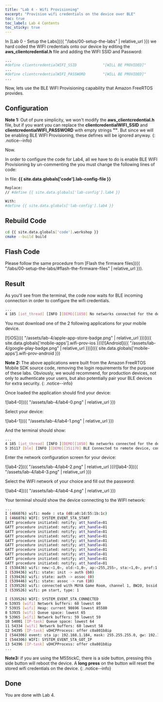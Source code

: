 ```yaml
---
title: "Lab 4 - Wifi Provisioning"
excerpt: "Provision wifi credentials on the device over BLE"
toc: true
toc_label: Lab 4 Contents
toc_sticky: true
---
```


In [Lab 0 - Setup the Labs]({{ "/labs/00-setup-the-labs" | relative_url }}) we hard coded the WIFI credentials onto our device by editing the **aws\_clientcredential.h** file and adding the WIFI SSID and Password:

```bash
...
#define clientcredentialWIFI_SSID            "[WILL BE PROVIDED]"
...
#define clientcredentialWIFI_PASSWORD        "[WILL BE PROVIDED]"
...
```

Now, lets use the BLE WIFI Provisioning capability that Amazon FreeRTOS provides.

## Configuration

**Note 1:** Out of pure simplicity, we won't modify the **aws\_clientcredential.h** file, but if you want you can replace the **clientcredentialWIFI_SSID** and **clientcredentialWIFI_PASSWORD** with empty strings **""**. But since we will be enabling BLE WIFI Provisioning, these defines will be ignored anyway.
{: .notice--info}

Now.

In order to configure the code for Lab4, all we have to do is enable BLE WIFI Provisioning by un-commenting the you must change the following lines of code:

In file: **{{ site.data.globals['code'].lab-config-file }}**

```bash
Replace:
// #define {{ site.data.globals['lab-config'].lab4 }}

With:
#define {{ site.data.globals['lab-config'].lab4 }}
```

## Rebuild Code

```bash
cd {{ site.data.globals['code'].workshop }}
cmake --build build
```

## Flash Code

Please follow the same procedure from [Flash the firmware files]({{ "/labs/00-setup-the-labs/#flash-the-firmware-files" | relative_url }}).

## Result

As you'll see from the terminal, the code now waits for BLE incoming connection in order to configure the wifi credentials.

```bash
...
4 185 [iot_thread] [INFO ][DEMO][1850] No networks connected for the demo. Waiting for a network connection....
```

You must download one of the 2 following applications for your mobile device.

[![iOS]({{ "/assets/lab-4/apple-app-store-badge.png" | relative_url }})]({{ site.data.globals['mobile-apps'].wifi-prov-ios }})[![Android]({{ "/assets/lab-4/google-play-badge.png" | relative_url }})]({{ site.data.globals['mobile-apps'].wifi-prov-android }})

**Note 2:** The above applications were built from the Amazon FreeRTOS Mobile SDK source code, removing the login requirements for the purpose of these labs. Obviously, we would recommend, for production devices, not only to authenticate your users, but also potentially pair your BLE devices for extra security.
{: .notice--info}

Once loaded the application should find your device:

![lab4-0]({{ "/assets/lab-4/lab4-0.png" | relative_url }})

Select your device:

![lab4-1]({{ "/assets/lab-4/lab4-1.png" | relative_url }})

And the terminal should show:

```bash
...
4 185 [iot_thread] [INFO ][DEMO][1850] No networks connected for the demo. Waiting for a network connection....
5 35117 [ble] [INFO ][DEMO][351170] BLE Connected to remote device, connId = 0

```

Enter the network configuration screen for your device:

![lab4-2]({{ "/assets/lab-4/lab4-2.png" | relative_url }})![lab4-3]({{ "/assets/lab-4/lab4-3.png" | relative_url }})

Select the WIFI network of your choice and fill out the password:

![lab4-4]({{ "/assets/lab-4/lab4-4.png" | relative_url }})

Your terminal should show the device connecting to the WIFI network:

```bash
...
I (466076) wifi: mode : sta (d8:a0:1d:55:1b:1c)
I (466076) WIFI: SYSTEM_EVENT_STA_START
GATT procedure initiated: notify; att_handle=81
GATT procedure initiated: notify; att_handle=81
GATT procedure initiated: notify; att_handle=81
GATT procedure initiated: notify; att_handle=81
GATT procedure initiated: notify; att_handle=81
GATT procedure initiated: notify; att_handle=81
GATT procedure initiated: notify; att_handle=81
GATT procedure initiated: notify; att_handle=81
GATT procedure initiated: notify; att_handle=81
GATT procedure initiated: notify; att_handle=81
I (538436) wifi: new:<1,0>, old:<1,0>, ap:<255,255>, sta:<1,0>, prof:1
I (539436) wifi: state: init -> auth (b0)
I (539436) wifi: state: auth -> assoc (0)
I (539446) wifi: state: assoc -> run (10)
I (539526) wifi: connected with MUYA Game Room, channel 1, BW20, bssid = 68:a8:6d:64:16:9b
I (539526) wifi: pm start, type: 1

I (539526) WIFI: SYSTEM_EVENT_STA_CONNECTED
6 53935 [wifi] Network buffers: 60 lowest 60
7 53935 [wifi] Heap: current 98696 lowest 85580
8 53935 [wifi] Queue space: lowest 65
9 53965 [wifi] Network buffers: 59 lowest 59
10 54001 [IP-task] Queue space: lowest 64
11 54334 [wifi] Network buffers: 60 lowest 58
12 54395 [IP-task] vDHCPProcess: offer c0a801b8ip
I (544306) event: sta ip: 192.168.1.184, mask: 255.255.255.0, gw: 192.168.1.1
I (544306) WIFI: SYSTEM_EVENT_STA_GOT_IP
13 54396 [IP-task] vDHCPProcess: offer c0a801b8ip
...
```

**Note3:** if you are using the M5StickC, there is a side button, pressing this side button will reboot the device.
A **long press** on the button will reset the stored wifi credentials on the device.
{: .notice--info}


## Done

You are done with Lab 4.
